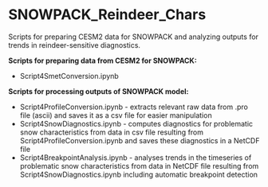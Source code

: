 # SNOWPACK_Reindeer_Chars
Scripts for preparing CESM2 data for SNOWPACK and analyzing outputs for trends in reindeer-sensitive diagnostics.

**Scripts for preparing data from CESM2 for SNOWPACK:**  
* Script4SmetConversion.ipynb

**Scripts for processing outputs of SNOWPACK model:**  
* Script4ProfileConversion.ipynb - extracts relevant raw data from .pro file (ascii) and saves it as a csv file for easier manipulation
* Script4SnowDiagnostics.ipynb - computes diagnostics for problematic snow characteristics from data in csv file resulting from Script4ProfileConversion.ipynb and saves these diagnostics in a NetCDF file
* Script4BreakpointAnalysis.ipynb - analyses trends in the timeseries of problematic snow characteristics from data in NetCDF file resulting from Script4SnowDiagnostics.ipynb including automatic breakpoint detection
